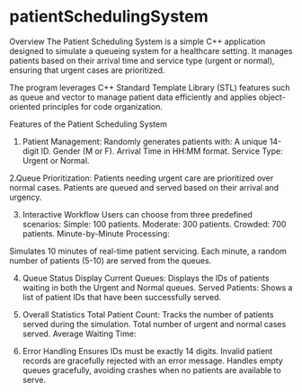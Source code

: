 # patientSchedulingSystem
Overview
The Patient Scheduling System is a simple C++ application designed to simulate a queueing system for a healthcare setting. It manages patients based on their arrival time and service type (urgent or normal), ensuring that urgent cases are prioritized.

The program leverages C++ Standard Template Library (STL) features such as queue and vector to manage patient data efficiently and applies object-oriented principles for code organization.

Features of the Patient Scheduling System
1. Patient Management:
 Randomly generates patients with:
A unique 14-digit ID.
Gender (M or F).
Arrival Time in HH:MM format.
Service Type: Urgent or Normal.

2.Queue Prioritization:
Patients needing urgent care are prioritized over normal cases.
Patients are queued and served based on their arrival and urgency.

3. Interactive Workflow
Users can choose from three predefined scenarios:
Simple: 100 patients.
Moderate: 300 patients.
Crowded: 700 patients.
Minute-by-Minute Processing:

Simulates 10 minutes of real-time patient servicing.
Each minute, a random number of patients (5-10) are served from the queues.

4. Queue Status Display
Current Queues:
Displays the IDs of patients waiting in both the Urgent and Normal queues.
Served Patients:
Shows a list of patient IDs that have been successfully served.

5. Overall Statistics
Total Patient Count:
Tracks the number of patients served during the simulation.
Total number of urgent and normal cases served.
Average Waiting Time:

6. Error Handling
Ensures IDs must be exactly 14 digits.
Invalid patient records are gracefully rejected with an error message.
Handles empty queues gracefully, avoiding crashes when no patients are available to serve.
